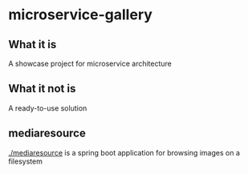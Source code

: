 # microservice-gallery

## What it is
A showcase project for microservice architecture 

## What it not is
A ready-to-use solution

## mediaresource
[./mediaresource](mediaresource) is a spring boot application for browsing images on a filesystem 

